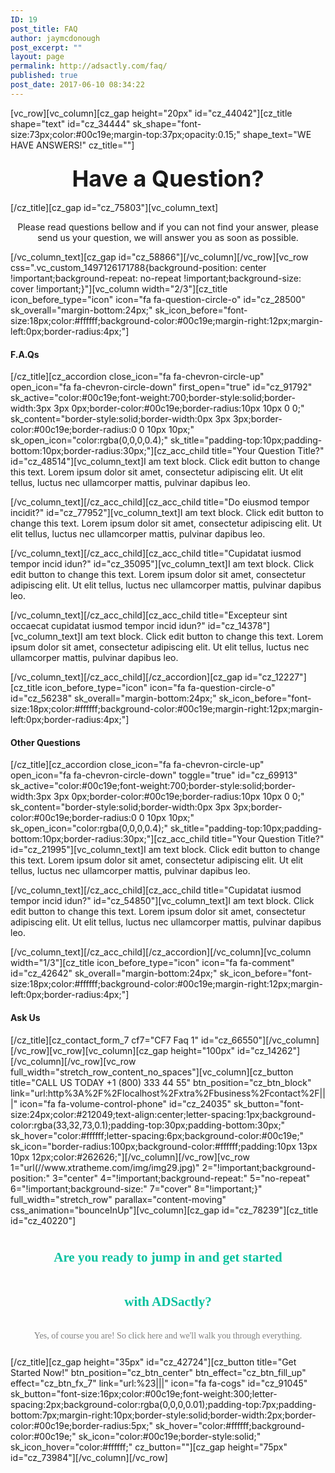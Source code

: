 ```yaml
---
ID: 19
post_title: FAQ
author: jaymcdonough
post_excerpt: ""
layout: page
permalink: http://adsactly.com/faq/
published: true
post_date: 2017-06-10 08:34:22
---
```

[vc_row][vc_column][cz_gap height="20px" id="cz_44042"][cz_title shape="text" id="cz_34444" sk_shape="font-size:73px;color:#00c19e;margin-top:37px;opacity:0.15;" shape_text="WE HAVE ANSWERS!" cz_title=""]
<h3 style="text-align: center;"><span style="font-size: 36px;"><strong>Have a Question?</strong></span></h3>
[/cz_title][cz_gap id="cz_75803"][vc_column_text]
<p style="text-align: center;">Please read questions bellow and if you can not find your answer, please send us your question, we will answer you as soon as possible.</p>
[/vc_column_text][cz_gap id="cz_58866"][/vc_column][/vc_row][vc_row css=".vc_custom_1497126171788{background-position: center !important;background-repeat: no-repeat !important;background-size: cover !important;}"][vc_column width="2/3"][cz_title icon_before_type="icon" icon="fa fa-question-circle-o" id="cz_28500" sk_overall="margin-bottom:24px;" sk_icon_before="font-size:18px;color:#ffffff;background-color:#00c19e;margin-right:12px;margin-left:0px;border-radius:4px;"]
<h4>F.A.Qs</h4>
[/cz_title][cz_accordion close_icon="fa fa-chevron-circle-up" open_icon="fa fa-chevron-circle-down" first_open="true" id="cz_91792" sk_active="color:#00c19e;font-weight:700;border-style:solid;border-width:3px 3px 0px;border-color:#00c19e;border-radius:10px 10px 0 0;" sk_content="border-style:solid;border-width:0px 3px 3px;border-color:#00c19e;border-radius:0 0 10px 10px;" sk_open_icon="color:rgba(0,0,0,0.4);" sk_title="padding-top:10px;padding-bottom:10px;border-radius:30px;"][cz_acc_child title="Your Question Title?" id="cz_48514"][vc_column_text]I am text block. Click edit button to change this text. Lorem ipsum dolor sit amet, consectetur adipiscing elit. Ut elit tellus, luctus nec ullamcorper mattis, pulvinar dapibus leo.

[/vc_column_text][/cz_acc_child][cz_acc_child title="Do eiusmod tempor incidit?" id="cz_77952"][vc_column_text]I am text block. Click edit button to change this text. Lorem ipsum dolor sit amet, consectetur adipiscing elit. Ut elit tellus, luctus nec ullamcorper mattis, pulvinar dapibus leo.

[/vc_column_text][/cz_acc_child][cz_acc_child title="Cupidatat iusmod tempor incid idun?" id="cz_35095"][vc_column_text]I am text block. Click edit button to change this text. Lorem ipsum dolor sit amet, consectetur adipiscing elit. Ut elit tellus, luctus nec ullamcorper mattis, pulvinar dapibus leo.

[/vc_column_text][/cz_acc_child][cz_acc_child title="Excepteur sint occaecat cupidatat iusmod tempor incid idun?" id="cz_14378"][vc_column_text]I am text block. Click edit button to change this text. Lorem ipsum dolor sit amet, consectetur adipiscing elit. Ut elit tellus, luctus nec ullamcorper mattis, pulvinar dapibus leo.

[/vc_column_text][/cz_acc_child][/cz_accordion][cz_gap id="cz_12227"][cz_title icon_before_type="icon" icon="fa fa-question-circle-o" id="cz_56238" sk_overall="margin-bottom:24px;" sk_icon_before="font-size:18px;color:#ffffff;background-color:#00c19e;margin-right:12px;margin-left:0px;border-radius:4px;"]
<h4>Other Questions</h4>
[/cz_title][cz_accordion close_icon="fa fa-chevron-circle-up" open_icon="fa fa-chevron-circle-down" toggle="true" id="cz_69913" sk_active="color:#00c19e;font-weight:700;border-style:solid;border-width:3px 3px 0px;border-color:#00c19e;border-radius:10px 10px 0 0;" sk_content="border-style:solid;border-width:0px 3px 3px;border-color:#00c19e;border-radius:0 0 10px 10px;" sk_open_icon="color:rgba(0,0,0,0.4);" sk_title="padding-top:10px;padding-bottom:10px;border-radius:30px;"][cz_acc_child title="Your Question Title?" id="cz_21995"][vc_column_text]I am text block. Click edit button to change this text. Lorem ipsum dolor sit amet, consectetur adipiscing elit. Ut elit tellus, luctus nec ullamcorper mattis, pulvinar dapibus leo.

[/vc_column_text][/cz_acc_child][cz_acc_child title="Cupidatat iusmod tempor incid idun?" id="cz_54850"][vc_column_text]I am text block. Click edit button to change this text. Lorem ipsum dolor sit amet, consectetur adipiscing elit. Ut elit tellus, luctus nec ullamcorper mattis, pulvinar dapibus leo.

[/vc_column_text][/cz_acc_child][/cz_accordion][/vc_column][vc_column width="1/3"][cz_title icon_before_type="icon" icon="fa fa-comment" id="cz_42642" sk_overall="margin-bottom:24px;" sk_icon_before="font-size:18px;color:#ffffff;background-color:#00c19e;margin-right:12px;margin-left:0px;border-radius:4px;"]
<h4>Ask Us</h4>
[/cz_title][cz_contact_form_7 cf7="CF7 Faq 1" id="cz_66550"][/vc_column][/vc_row][vc_row][vc_column][cz_gap height="100px" id="cz_14262"][/vc_column][/vc_row][vc_row full_width="stretch_row_content_no_spaces"][vc_column][cz_button title="CALL US TODAY +1 (800) 333 44 55" btn_position="cz_btn_block" link="url:http%3A%2F%2Flocalhost%2Fxtra%2Fbusiness%2Fcontact%2F|||" icon="fa fa-volume-control-phone" id="cz_24035" sk_button="font-size:24px;color:#212049;text-align:center;letter-spacing:1px;background-color:rgba(33,32,73,0.1);padding-top:30px;padding-bottom:30px;" sk_hover="color:#ffffff;letter-spacing:6px;background-color:#00c19e;" sk_icon="border-radius:100px;background-color:#ffffff;padding:10px 13px 10px 12px;color:#262626;"][/vc_column][/vc_row][vc_row 1="url(//www.xtratheme.com/img/img29.jpg)" 2="!important;background-position:" 3="center" 4="!important;background-repeat:" 5="no-repeat" 6="!important;background-size:" 7="cover" 8="!important;}" full_width="stretch_row" parallax="content-moving" css_animation="bounceInUp"][vc_column][cz_gap id="cz_78239"][cz_title id="cz_40220"]
<h2 style="text-align: center;"><span style="color: #00c19e; font-family: Montserrat; line-height: 2;">Are you ready to jump in and get started </span></h2>
<h2 style="text-align: center;"><span style="color: #00c19e; font-family: Montserrat; line-height: 2;">with ADSactly?</span></h2>
<h4 style="text-align: center;"><span style="color: #808080; font-family: Montserrat; font-weight: 300; line-height: 2;">Yes, of course you are! So click here and we'll walk you through everything.</span></h4>
[/cz_title][cz_gap height="35px" id="cz_42724"][cz_button title="Get Started Now!" btn_position="cz_btn_center" btn_effect="cz_btn_fill_up" effect="cz_btn_fx_7" link="url:%23|||" icon="fa fa-cogs" id="cz_91045" sk_button="font-size:16px;color:#00c19e;font-weight:300;letter-spacing:2px;background-color:rgba(0,0,0,0.01);padding-top:7px;padding-bottom:7px;margin-right:10px;border-style:solid;border-width:2px;border-color:#00c19e;border-radius:5px;" sk_hover="color:#ffffff;background-color:#00c19e;" sk_icon="color:#00c19e;border-style:solid;" sk_icon_hover="color:#ffffff;" cz_button=""][cz_gap height="75px" id="cz_73984"][/vc_column][/vc_row]